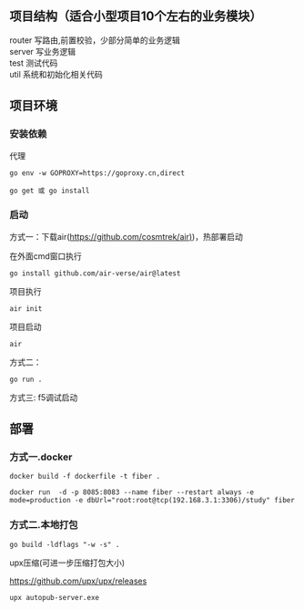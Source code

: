 
## 项目结构（适合小型项目10个左右的业务模块）
router 写路由,前置校验，少部分简单的业务逻辑<br />server 写业务逻辑<br />test 测试代码<br />util 系统和初始化相关代码

## 项目环境
### 安装依赖
代理
```
go env -w GOPROXY=https://goproxy.cn,direct
```
```
go get 或 go install
```
### 启动
方式一：下载air([https://github.com/cosmtrek/air)](https://github.com/cosmtrek/air))，热部署启动<br />

在外面cmd窗口执行
```
go install github.com/air-verse/air@latest
```

项目执行 
```
air init
```
项目启动 
```
air
```

方式二：
```
go run .
```

方式三: f5调试启动

<a name="ka6CV"></a>
## 部署
<a name="LsvlL"></a>

### 方式一.docker
```
docker build -f dockerfile -t fiber .
```
```
docker run  -d -p 8085:8083 --name fiber --restart always -e mode=production -e dbUrl="root:root@tcp(192.168.3.1:3306)/study" fiber
```

<a name="JAkhv"></a>

### 方式二.本地打包
```
go build -ldflags "-w -s" .
```
upx压缩(可进一步压缩打包大小)

https://github.com/upx/upx/releases
```
upx autopub-server.exe
```